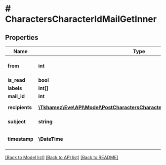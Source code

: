 # # CharactersCharacterIdMailGetInner

## Properties

Name | Type | Description | Notes
------------ | ------------- | ------------- | -------------
**from** | **int** | From whom the mail was sent | [optional]
**is_read** | **bool** |  | [optional]
**labels** | **int[]** |  | [optional]
**mail_id** | **int** |  | [optional]
**recipients** | [**\Tkhamez\Eve\API\Model\PostCharactersCharacterIdMailRequestRecipientsInner[]**](PostCharactersCharacterIdMailRequestRecipientsInner.md) | Recipients of the mail | [optional]
**subject** | **string** | Mail subject | [optional]
**timestamp** | **\DateTime** | When the mail was sent | [optional]

[[Back to Model list]](../../README.md#models) [[Back to API list]](../../README.md#endpoints) [[Back to README]](../../README.md)
